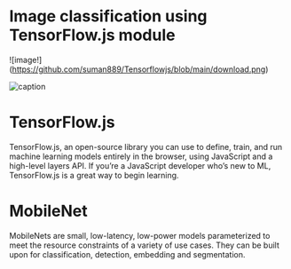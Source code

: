 # Image  classification using TensorFlow.js module
![image!] (https://github.com/suman889/Tensorflowjs/blob/main/download.png)

![caption](https://github.com/suman889/Tensorflowjs/blob/main/2021-10-26-08-22-39.gif)

# TensorFlow.js
TensorFlow.js, an open-source library you can use to define, train, and run machine learning models entirely in the browser, using JavaScript and a high-level layers API. If you’re a JavaScript developer who’s new to ML, TensorFlow.js is a great way to begin learning.

# MobileNet
MobileNets are small, low-latency, low-power models parameterized to meet the resource constraints of a variety of use cases. They can be built upon for classification, detection, embedding and segmentation.
